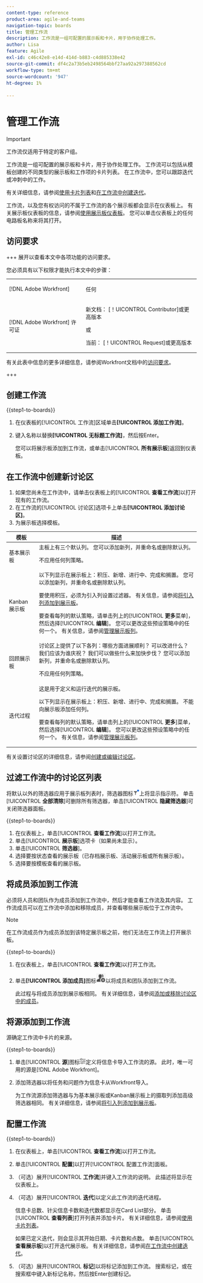 ```yaml
---
content-type: reference
product-area: agile-and-teams
navigation-topic: boards
title: 管理工作流
description: 工作流是一组可配置的展示板和卡片，用于协作处理工作。
author: Lisa
feature: Agile
exl-id: c46c42e8-e14d-414d-b883-c4d885338e42
source-git-commit: df4c2a73b5eb2498564bbf27aa92a297388562cd
workflow-type: tm+mt
source-wordcount: '947'
ht-degree: 1%

---
```


# 管理工作流

>[!IMPORTANT]
>
>工作流仅适用于特定的客户组。

工作流是一组可配置的展示板和卡片，用于协作处理工作。 工作流可以包括从模板创建的不同类型的展示板和工作项的卡片列表。 在工作流中，您可以跟踪迭代或冲刺中的工作。

有关详细信息，请参阅[使用卡片列表](/help/quicksilver/agile/use-boards-agile-planning-tools/use-card-list.md)和[在工作流中创建迭代](/help/quicksilver/agile/use-boards-agile-planning-tools/create-an-iteration-in-workstream.md)。

工作流，以及您有权访问的不属于工作流的各个展示板都会显示在仪表板上。 有关展示板仪表板的信息，请参阅[使用展示板仪表板](/help/quicksilver/agile/get-started-with-boards/use-boards-page.md)。 您可以单击仪表板上的任何电路板名称来将其打开。

## 访问要求

+++ 展开以查看本文中各项功能的访问要求。

您必须具有以下权限才能执行本文中的步骤：

<table style="table-layout:auto"> 
 <col> 
 <col> 
 <tbody> 
  <tr> 
   <td role="rowheader">[!DNL Adobe Workfront]</td> 
   <td> <p>任何</p> </td> 
  </tr> 
  <tr> 
   <td role="rowheader">[!DNL Adobe Workfront] 许可证</td> 
   <td> 
   <p>新文档： [！UICONTROL Contributor]或更高版本</p> 
   <p>或</p>
   <p>当前： [！UICONTROL Request]或更高版本</p>
   </td> 
  </tr> 
 </tbody> 
</table>

有关此表中信息的更多详细信息，请参阅Workfront文档中的[访问要求](/help/quicksilver/administration-and-setup/add-users/access-levels-and-object-permissions/access-level-requirements-in-documentation.md)。

+++

## 创建工作流

{{step1-to-boards}}

1. 在仪表板的[!UICONTROL 工作流]区域单击&#x200B;**[!UICONTROL 添加工作流]**。
1. 键入名称以替换&#x200B;**[!UICONTROL 无标题工作流]**，然后按Enter。

   您可以将展示板添加到工作流，或单击&#x200B;[!UICONTROL **所有展示板**]&#x200B;返回到仪表板。

## 在工作流中创建新讨论区

1. 如果您尚未在工作流中，请单击仪表板上的&#x200B;[!UICONTROL **查看工作流**]&#x200B;以打开现有的工作流。
1. 在工作流的[!UICONTROL 讨论区]选项卡上单击&#x200B;**[!UICONTROL 添加讨论区]**。
1. 为展示板选择模板。

| 模板 | 描述 |
|---------|----------|
| 基本展示板 | 主板上有三个默认列。 您可以添加新列，并重命名或删除默认列。 <p>不应用任何列策略。 |
| Kanban 展示板 | 以下列显示在展示板上：积压、新增、进行中、完成和搁置。 您可以添加新列，并重命名或删除默认列。<p>要使用积压，必须为引入列设置过滤器。 有关信息，请参阅[将引入列添加到展示板](/help/quicksilver/agile/use-boards-agile-planning-tools/add-intake-column-to-board.md)。 <p>要查看每列的默认策略，请单击列上的&#x200B;[!UICONTROL **更多**&#x200B;菜单]，然后选择&#x200B;[!UICONTROL **编辑**]。 您可以更改这些预设策略中的任何一个。 有关信息，请参阅[管理展示板列](/help/quicksilver/agile/get-started-with-boards/manage-board-columns.md)。 |
| 回顾展示板 | 讨论区上提供了以下各列：哪些方面进展顺利？ 可以改进什么？ 我们应该为谁庆祝？ 我们可以做些什么来加快步伐？ 您可以添加新列，并重命名或删除默认列。 <p>不应用任何列策略。 |
| 迭代过程 | 这是用于定义和运行迭代的展示板。 <p>以下列显示在展示板上：积压、新增、进行中、完成和搁置。 不能向展示板添加任何列。 <p>要查看每列的默认策略，请单击列上的&#x200B;[!UICONTROL **更多**]&#x200B;菜单，然后选择&#x200B;[!UICONTROL **编辑**]。 您可以更改这些预设策略中的任何一个。 有关信息，请参阅[管理展示板列](/help/quicksilver/agile/get-started-with-boards/manage-board-columns.md)。 |

有关设置讨论区的详细信息，请参阅[创建或编辑讨论区](/help/quicksilver/agile/get-started-with-boards/create-edit-board.md)。

## 过滤工作流中的讨论区列表

将默认以外的筛选器应用于展示板列表时，筛选器图标![应用的筛选器](assets/boards-filterapplied-30x30.png)上将显示指示符。 单击&#x200B;[!UICONTROL **全部清除**]&#x200B;可删除所有筛选器，单击&#x200B;[!UICONTROL **隐藏筛选器**]&#x200B;可关闭筛选器面板。

{{step1-to-boards}}

1. 在仪表板上，单击&#x200B;[!UICONTROL **查看工作流**]&#x200B;以打开工作流。
1. 单击&#x200B;[!UICONTROL **展示板**]&#x200B;选项卡（如果尚未显示）。
1. 单击&#x200B;[!UICONTROL **筛选器**]。
1. 选择要按状态查看的展示板（已存档展示板、活动展示板或所有展示板）。
1. 选择要按模板查看的展示板。

## 将成员添加到工作流

必须将人员和团队作为成员添加到工作流中，然后才能查看工作流及其内容。 工作流成员可以在工作流中添加和移除成员，并查看哪些展示板位于工作流中。

>[!NOTE]
>
>在工作流成员作为成员添加到该特定展示板之前，他们无法在工作流上打开展示板。

{{step1-to-boards}}

1. 在仪表板上，单击&#x200B;[!UICONTROL **查看工作流**]&#x200B;以打开工作流。
1. 单击&#x200B;**[!UICONTROL 添加成员]**&#x200B;图标![添加成员](assets/boards-addmember-spectrum-25x25.png)以将成员和团队添加到工作流。

   此过程与将成员添加到展示板相同。 有关详细信息，请参阅[添加或移除讨论区中的成员](/help/quicksilver/agile/get-started-with-boards/add-members-to-board.md)。

## 将源添加到工作流

源确定工作流中卡片的来源。

{{step1-to-boards}}

1. 单击&#x200B;[!UICONTROL **源**]&#x200B;图标![源图标](assets/sources-icon.png)定义将信息卡导入工作流的源。 此时，唯一可用的源是[!DNL Adobe Workfront]。
1. 添加筛选器以将任务和问题作为信息卡从Workfront导入。

   为工作流源添加筛选器与为基本展示板或Kanban展示板上的摄取列添加高级筛选器相同。 有关详细信息，请参阅[将引入列添加到展示板](/help/quicksilver/agile/use-boards-agile-planning-tools/add-intake-column-to-board.md)。

## 配置工作流

{{step1-to-boards}}

1. 在仪表板上，单击&#x200B;[!UICONTROL **查看工作流**]&#x200B;以打开工作流。
1. 单击&#x200B;[!UICONTROL **配置**]&#x200B;以打开[!UICONTROL 配置工作流]面板。
1. （可选）展开&#x200B;[!UICONTROL **工作流**]&#x200B;并键入工作流的说明。 此描述将显示在仪表板上。
1. （可选）展开&#x200B;[!UICONTROL **迭代**]&#x200B;以定义此工作流的迭代进程。

   信息卡总数、针尖信息卡数和迭代数都显示在Card List部分。 单击&#x200B;[!UICONTROL **查看列表**]&#x200B;打开列表并添加卡片。 有关详细信息，请参阅[使用卡片列表](/help/quicksilver/agile/use-boards-agile-planning-tools/use-card-list.md)。

   如果已定义迭代，则会显示其开始日期、卡片数和点数。 单击&#x200B;[!UICONTROL **查看展示板**]&#x200B;以打开迭代展示板。 有关详细信息，请参阅[在工作流中创建迭代](/help/quicksilver/agile/use-boards-agile-planning-tools/create-an-iteration-in-workstream.md)。

1. （可选）展开&#x200B;[!UICONTROL **标记**]&#x200B;以将标记添加到工作流。 搜索标记，或在搜索框中键入新标记名称，然后按Enter创建标记。

